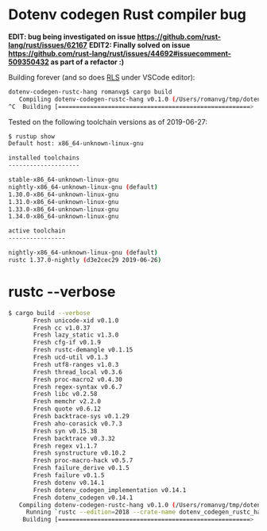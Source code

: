 # Dotenv codegen Rust compiler bug

**EDIT: bug being investigated on issue https://github.com/rust-lang/rust/issues/62167**
**EDIT2: Finally solved on issue https://github.com/rust-lang/rust/issues/44692#issuecomment-509350432 as part of a refactor :)**

Building forever (and so does [RLS](https://github.com/rust-lang/rls) under VSCode editor):

```bash
dotenv-codegen-rustc-hang romanvg$ cargo build
   Compiling dotenv-codegen-rustc-hang v0.1.0 (/Users/romanvg/tmp/dotenv-codegen-rustc-hang)
^C  Building [======================================================>  ] 39/40: dotenv-codegen-rustc-hang(bin)
```

Tested on the following toolchain versions as of 2019-06-27:

```bash
$ rustup show
Default host: x86_64-unknown-linux-gnu

installed toolchains
--------------------

stable-x86_64-unknown-linux-gnu
nightly-x86_64-unknown-linux-gnu (default)
1.30.0-x86_64-unknown-linux-gnu
1.31.0-x86_64-unknown-linux-gnu
1.33.0-x86_64-unknown-linux-gnu
1.34.0-x86_64-unknown-linux-gnu

active toolchain
----------------

nightly-x86_64-unknown-linux-gnu (default)
rustc 1.37.0-nightly (d3e2cec29 2019-06-26)
```

# rustc --verbose

```bash
$ cargo build --verbose
       Fresh unicode-xid v0.1.0
       Fresh cc v1.0.37
       Fresh lazy_static v1.3.0
       Fresh cfg-if v0.1.9
       Fresh rustc-demangle v0.1.15
       Fresh ucd-util v0.1.3
       Fresh utf8-ranges v1.0.3
       Fresh thread_local v0.3.6
       Fresh proc-macro2 v0.4.30
       Fresh regex-syntax v0.6.7
       Fresh libc v0.2.58
       Fresh memchr v2.2.0
       Fresh quote v0.6.12
       Fresh backtrace-sys v0.1.29
       Fresh aho-corasick v0.7.3
       Fresh syn v0.15.38
       Fresh backtrace v0.3.32
       Fresh regex v1.1.7
       Fresh synstructure v0.10.2
       Fresh proc-macro-hack v0.5.7
       Fresh failure_derive v0.1.5
       Fresh failure v0.1.5
       Fresh dotenv v0.14.1
       Fresh dotenv_codegen_implementation v0.14.1
       Fresh dotenv_codegen v0.14.1
   Compiling dotenv-codegen-rustc-hang v0.1.0 (/Users/romanvg/tmp/dotenv-codegen-rustc-hang)
     Running `rustc --edition=2018 --crate-name dotenv_codegen_rustc_hang src/main.rs --color always --crate-type bin --emit=dep-info,link -C debuginfo=2 -C metadata=1e9d1a17a5002a44 -C extra-filename=-1e9d1a17a5002a44 --out-dir /Users/romanvg/tmp/dotenv-codegen-rustc-hang/target/debug/deps -C incremental=/Users/romanvg/tmp/dotenv-codegen-rustc-hang/target/debug/incremental -L dependency=/Users/romanvg/tmp/dotenv-codegen-rustc-hang/target/debug/deps --extern dotenv_codegen=/Users/romanvg/tmp/dotenv-codegen-rustc-hang/target/debug/deps/libdotenv_codegen-69e80c3fd90e141b.rlib`
    Building [======================================================>  ] 39/40: dotenv-codegen-rustc-hang(bin)
```
